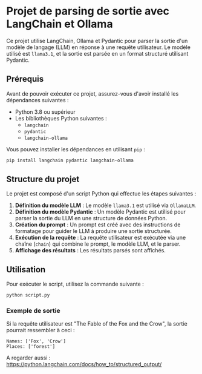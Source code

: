 # Projet de parsing de sortie avec LangChain et Ollama

Ce projet utilise LangChain, Ollama et Pydantic pour parser la sortie d'un modèle de langage (LLM) en réponse à une requête utilisateur. Le modèle utilisé est `llama3.1`, et la sortie est parsée en un format structuré utilisant Pydantic.

## Prérequis

Avant de pouvoir exécuter ce projet, assurez-vous d'avoir installé les dépendances suivantes :

- Python 3.8 ou supérieur
- Les bibliothèques Python suivantes :
  - `langchain`
  - `pydantic`
  - `langchain-ollama`

Vous pouvez installer les dépendances en utilisant `pip` :

```bash
pip install langchain pydantic langchain-ollama
```

## Structure du projet

Le projet est composé d'un script Python qui effectue les étapes suivantes :

1. **Définition du modèle LLM** : Le modèle `llama3.1` est utilisé via `OllamaLLM`.
2. **Définition du modèle Pydantic** : Un modèle Pydantic est utilisé pour parser la sortie du LLM en une structure de données Python.
3. **Création du prompt** : Un prompt est créé avec des instructions de formatage pour guider le LLM à produire une sortie structurée.
4. **Exécution de la requête** : La requête utilisateur est exécutée via une chaîne (`chain`) qui combine le prompt, le modèle LLM, et le parser.
5. **Affichage des résultats** : Les résultats parsés sont affichés.

## Utilisation

Pour exécuter le script, utilisez la commande suivante :

```bash
python script.py
```

### Exemple de sortie

Si la requête utilisateur est "The Fable of the Fox and the Crow", la sortie pourrait ressembler à ceci :

```
Names: ['Fox', 'Crow']
Places: ['forest']
```

A regarder aussi : https://python.langchain.com/docs/how_to/structured_output/
